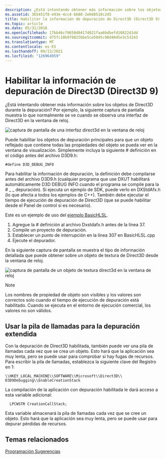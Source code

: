 ```yaml
---
description: ¿Está intentando obtener más información sobre los objetos de Direct3D durante la depuración? Por ejemplo, la siguiente captura de pantalla muestra lo que normalmente se ve cuando se observa una interfaz de Direct3D en la ventana de reloj.
ms.assetid: 365451f8-e93e-4cc4-b688-2e668518c245
title: Habilitar la información de depuración de Direct3D (Direct3D 9)
ms.topic: article
ms.date: 05/31/2018
ms.openlocfilehash: 17bb46cf8658d0417d021faa6bdbefd10822d1dd
ms.sourcegitcommit: d75fc10b9f0825bbe5ce5045c90d4045e3c53243
ms.translationtype: MT
ms.contentlocale: es-ES
ms.lasthandoff: 09/13/2021
ms.locfileid: "126964959"
---
```

# <a name="enabling-direct3d-debug-information-direct3d-9"></a>Habilitar la información de depuración de Direct3D (Direct3D 9)

¿Está intentando obtener más información sobre los objetos de Direct3D durante la depuración? Por ejemplo, la siguiente captura de pantalla muestra lo que normalmente se ve cuando se observa una interfaz de Direct3D en la ventana de reloj.

![captura de pantalla de una interfaz direct3d en la ventana de reloj](images/d3d-debug-info1.png)

Puede habilitar los objetos de depuración principales para que un objeto reflejado que contiene todas las propiedades del objeto se pueda ver en la ventana de visualización. Simplemente incluya la siguiente \# definición en el código antes del archivo D3D9.h:


```
#define D3D_DEBUG_INFO
```



Para habilitar la información de depuración, la definición debe compilarse antes del archivo D3D9.h (cualquier programa que use DXUT habilitará automáticamente D3D DEBUG INFO cuando el programa se compile para la \# \_ \_ depuración). Si ejecuta un ejemplo de SDK, puede verlo en DXStdAfx.h (lo que afecta a todos los ejemplos de C++). También debe ejecutar el tiempo de ejecución de depuración de Direct3D (que se puede habilitar desde el Panel de control si es necesario).

Este es un ejemplo de uso del [ejemplo BasicHLSL](https://msdn.microsoft.com/library/Ee416223(v=VS.85).aspx).

1.  Agregue la \# definición al archivo Dxstdafx.h antes de la línea 37.
2.  Compile un proyecto de depuración.
3.  Establecer un punto de interrupción en la línea 307 en BasicHLSL.cpp
4.  Ejecute el depurador.

En la siguiente captura de pantalla se muestra el tipo de información detallada que puede obtener sobre un objeto de textura de Direct3D desde la ventana de reloj.

![captura de pantalla de un objeto de textura direct3d en la ventana de reloj](images/d3d-debug-info2.png)

> [!Note]
>
> Los nombres de propiedad de objeto son visibles y los valores son correctos solo cuando el tiempo de ejecución de depuración está habilitado. Cuando se ejecuta en el entorno de ejecución comercial, los valores no son válidos.

 

## <a name="use-the-call-stack-for-extended-debug"></a>Usar la pila de llamadas para la depuración extendida

Con la depuración de Direct3D habilitada, también puede ver una pila de llamadas cada vez que se crea un objeto. Esto hará que la aplicación sea muy lenta, pero se puede usar para comprobar si hay fugas de recursos. Para escribir la pila de llamadas, establezca la siguiente clave del Registro en 1:


```
\\HKEY_LOCAL_MACHINE\\SOFTWARE\\Microsoft\\Direct3D\\
D3D9Debugging\\EnableCreationStack
```



La compilación de la aplicación con depuración habilitada le dará acceso a esta variable adicional:


```
  LPCWSTR CreationCallStack;
```



Esta variable almacenará la pila de llamadas cada vez que se cree un objeto. Esto hará que la aplicación sea muy lenta, pero se puede usar para depurar pérdidas de recursos.

## <a name="related-topics"></a>Temas relacionados

<dl> <dt>

[Programación Sugerencias](programming-tips.md)
</dt> </dl>

 

 



